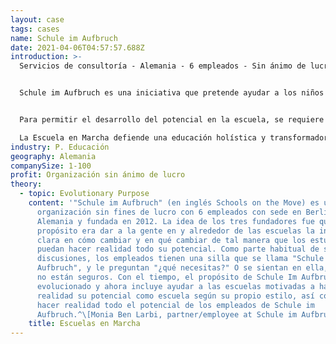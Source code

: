 ```yaml
---
layout: case
tags: cases
name: Schule im Aufbruch
date: 2021-04-06T04:57:57.688Z
introduction: >-
  Servicios de consultoría - Alemania - 6 empleados - Sin ánimo de lucro


  Schule im Aufbruch es una iniciativa que pretende ayudar a los niños a desarrollar su potencial, mantener y promover el entusiasmo y la creatividad innatos de los niños y los jóvenes.


  Para permitir el desarrollo del potencial en la escuela, se requiere una nueva cultura de aprendizaje, diversos formatos de aprendizaje y una actitud apreciativa. Lo que realmente cuenta: La confianza, el aprecio, la relación, la responsabilidad, el sentido.

  La Escuela en Marcha defiende una educación holística y transformadora, tal como se formula en el Plan de Acción Mundial de la UNESCO sobre la Educación para el Desarrollo Sostenible. Se trata de asumir la responsabilidad por uno mismo, por los demás seres humanos y por nuestro planeta.
industry: P. Educación
geography: Alemania
companySize: 1-100
profit: Organización sin ánimo de lucro
theory:
  - topic: Evolutionary Purpose
    content: '"Schule im Aufbruch" (en inglés Schools on the Move) es una
      organización sin fines de lucro con 6 empleados con sede en Berlín,
      Alemania y fundada en 2012. La idea de los tres fundadores fue que su
      propósito era dar a la gente en y alrededor de las escuelas la instrucción
      clara en cómo cambiar y en qué cambiar de tal manera que los estudiantes
      puedan hacer realidad todo su potencial. Como parte habitual de sus
      discusiones, los empleados tienen una silla que se llama "Schule im
      Aufbruch", y le preguntan "¿qué necesitas?" O se sientan en ella, cuando
      no están seguros. Con el tiempo, el propósito de Schule Im Aufbruch ha
      evolucionado y ahora incluye ayudar a las escuelas motivadas a hacer
      realidad su potencial como escuela según su propio estilo, así como a
      hacer realidad todo el potencial de los empleados de Schule im
      Aufbruch.^\[Monia Ben Larbi, partner/employee at Schule im Aufbruch.]'
    title: Escuelas en Marcha
---
```

